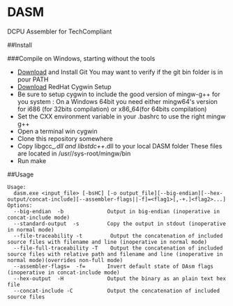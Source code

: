 # DASM
  DCPU Assembler for TechCompliant

##Install

###Compile on Windows, starting without the tools
- [Download](https://git-scm.com/download/win) and Install Git
    You may want to verify if the git bin folder is in pour PATH
- [Download](http://www.redhat.com/services/custom/cygwin/) RedHat Cygwin Setup
- Be sure to setup cygwin to include the good version of mingw-g++ for you system :
    On a Windows 64bit you need either mingw64's version for i686 (for 32bits compilation) or x86_64(for 64bits compilation)
- Set the CXX environment variable in your .bashrc to use the right mingw g++
- Open a terminal win cygwin
- Clone this repository somewhere
- Copy libgcc_*.dll and libstdc++*.dll to your local DASM folder
    These files are located in <cygwin folder>/usr/<your favorite mingw version>/sys-root/mingw/bin
- Run make


##Usage
```
Usage:
  dasm.exe <input_file> [-bsHC] [-o output_file][--big-endian][--hex-output/concat-include][--assembler-flags||-f]=<flag1>[,-+.]<flag2>...]
Options:
  --big-endian  -b              Output in big-endian (inoperative in concat-include mode)
  --standard-output  -s         Copy the output in stdout (inoperative in normal mode)
  --file-traceability -t         Output the concatenation of included source files with filename and line (inoperative in normal mode)
  --file-full-traceability -T    Output the concatenation of included source files with relative path and filename and line (inoperative in normal mode)(overrides non-full mode)
  --assembler-flags=  -f=       Invert default state of DAsm flags (inoperative in concat-include mode)
  --hex-output  -H              Output the binary as an plain text hex file
  --concat-include -C           Output the concatenation of included source files
  ```
